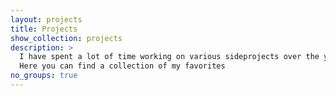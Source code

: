 ```yaml
---
layout: projects
title: Projects
show_collection: projects
description: >
  I have spent a lot of time working on various sideprojects over the years. 
  Here you can find a collection of my favorites
no_groups: true
---
```

